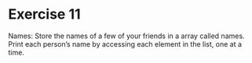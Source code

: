 # Exercise 11
Names: Store the names of a few of your friends in a array called names. Print each person’s name by accessing each element in the list, one at a time.